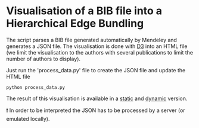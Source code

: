 # Visualisation of a BIB file into a Hierarchical Edge Bundling

The script parses a BIB file generated automatically by Mendeley and generates a JSON file. The visualisation is done with [D3](https://d3js.org/) into an HTML file (we limit the visualisation to the authors with several publications to limit the number of authors to display).

Just run the 'process_data.py' file to create the JSON file and update the HTML file

```
python process_data.py
```

The result of this visualisation is available in a [static](http://raphaelfalque.me/bib-vis/static.html) and [dynamic](http://raphaelfalque.me/bib-vis/dynamic.html) version.

:heavy_exclamation_mark: In order to be interpreted the JSON has to be processed by a server (or emulated locally).
